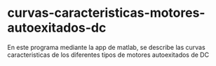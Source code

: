 # curvas-caracteristicas-motores-autoexitados-dc
En este programa mediante la app de matlab, se describe las curvas caracteristicas de los diferentes tipos de motores autoexitados de DC
